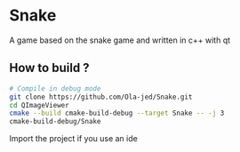 # Snake

A game based on the snake game and written in c++ with qt
## How to build ?
```bash
# Compile in debug mode
git clone https://github.com/Ola-jed/Snake.git
cd QImageViewer
cmake --build cmake-build-debug --target Snake -- -j 3
cmake-build-debug/Snake
```

Import the project if you use an ide